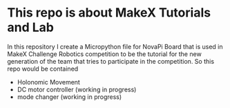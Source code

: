 <h1>This repo is about MakeX Tutorials and Lab</h1>
In this repository I create a Micropython file for NovaPi Board that is used in MakeX Challenge Robotics competition to be the tutorial for the new generation of the team that tries to participate in the competition. So this repo would be contained 

- Holonomic Movement
- DC motor controller (working in progress)
- mode changer (working in progress)